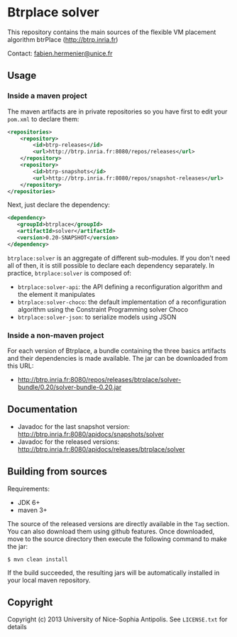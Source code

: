 # Btrplace solver #

This repository contains the main sources of the flexible VM placement
algorithm btrPlace (http://btrp.inria.fr)

Contact: fabien.hermenier@unice.fr

## Usage ##

### Inside a maven project ###

The maven artifacts are in private repositories so you have first to edit your `pom.xml` to declare them:

```xml
<repositories>
    <repository>
        <id>btrp-releases</id>
        <url>http://btrp.inria.fr:8080/repos/releases</url>
    </repository>
    <repository>
        <id>btrp-snapshots</id>
        <url>http://btrp.inria.fr:8080/repos/snapshot-releases</url>
    </repository>
</repositories>
```

Next, just declare the dependency:

```xml
<dependency>
   <groupId>btrplace</groupId>
   <artifactId>solver</artifactId>
   <version>0.20-SNAPSHOT</version>
</dependency>
```

`btrplace:solver` is an aggregate of different sub-modules. If you don't need all of then, it is still possible
 to declare each dependency separately. In practice, `btrplace:solver` is composed of:

* `btrplace:solver-api`: the API defining a reconfiguration algorithm and the element it manipulates
* `btrplace:solver-choco`: the default implementation of a reconfiguration algorithm using the Constraint Programming
solver Choco
* `btrplace:solver-json`: to serialize models using JSON

### Inside a non-maven project ###

For each version of Btrplace, a bundle containing the three basics artifacts and their dependencies is made available.
The jar can be downloaded from this URL:

* http://btrp.inria.fr:8080/repos/releases/btrplace/solver-bundle/0.20/solver-bundle-0.20.jar


## Documentation ##

* Javadoc for the last snapshot version: http://btrp.inria.fr:8080/apidocs/snapshots/solver
* Javadoc for the released versions: http://btrp.inria.fr:8080/apidocs/releases/btrplace/solver

## Building from sources ##

Requirements:
* JDK 6+
* maven 3+

The source of the released versions are directly available in the `Tag` section.
You can also download them using github features.
Once downloaded, move to the source directory then execute the following command
to make the jar:

    $ mvn clean install

If the build succeeded, the resulting jars will be automatically installed in your local maven repository.


## Copyright ##
Copyright (c) 2013 University of Nice-Sophia Antipolis. See `LICENSE.txt` for details
